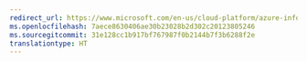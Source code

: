 ```yaml
---
redirect_url: https://www.microsoft.com/en-us/cloud-platform/azure-information-protection
ms.openlocfilehash: 7aece8630406ae30b23028b2d302c20123805246
ms.sourcegitcommit: 31e128cc1b917bf767987f0b2144b7f3b6288f2e
translationtype: HT
---
```

